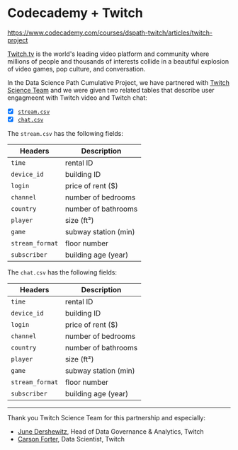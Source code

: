 # Codecademy + Twitch

https://www.codecademy.com/courses/dspath-twitch/articles/twitch-project

[Twitch.tv](www.twitch.tv) is the world's leading video platform and community where millions of people and thousands of interests collide in a beautiful explosion of video games, pop culture, and conversation.

In the Data Science Path Cumulative Project, we have partnered with [Twitch Science Team](https://science.twitch.tv/) and we were given two related tables that describe user engagmeent with Twitch video and Twitch chat:

- [x] [`stream.csv`](stream.csv)  
- [x] [`chat.csv`](chat.csv)  

The `stream.csv` has the following fields:

Headers | Description |
--- | --- |
`time` | rental ID
`device_id` | building ID
`login` | price of rent ($)
`channel` | number of bedrooms
`country` | number of bathrooms
`player` | size (ft²)
`game` | subway station (min)
`stream_format` | floor number
`subscriber` | building age (year)

The `chat.csv` has the following fields:

Headers | Description |
--- | --- |
`time` | rental ID
`device_id` | building ID
`login` | price of rent ($)
`channel` | number of bedrooms
`country` | number of bathrooms
`player` | size (ft²)
`game` | subway station (min)
`stream_format` | floor number
`subscriber` | building age (year)

---

Thank you Twitch Science Team for this partnership and especially:

- [June Dershewitz](https://twitter.com/jdersh), Head of Data Governance & Analytics, Twitch
- [Carson Forter](https://twitter.com/carsonforter), Data Scientist, Twitch
